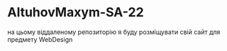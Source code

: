 # AltuhovMaxym-SA-22
на цьому віддаленому репозиторію я буду розміщувати свій сайт для предмету WebDesign
